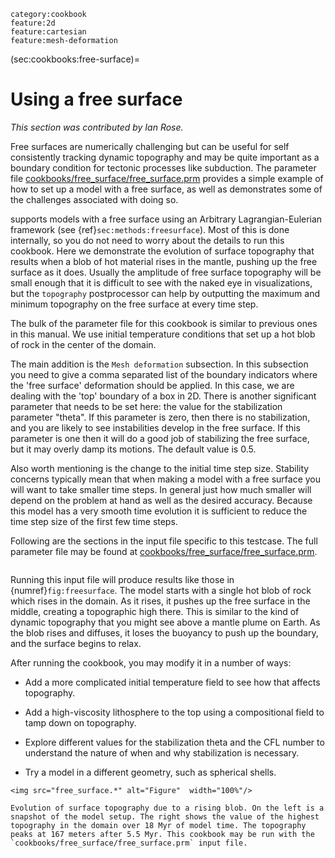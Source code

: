 ```{tags}
category:cookbook
feature:2d
feature:cartesian
feature:mesh-deformation
```

(sec:cookbooks:free-surface)=
# Using a free surface

*This section was contributed by Ian Rose.*

Free surfaces are numerically challenging but can be useful for self
consistently tracking dynamic topography and may be quite important as a
boundary condition for tectonic processes like subduction. The parameter file
[cookbooks/free_surface/free_surface.prm](https://github.com/geodynamics/aspect/blob/main/cookbooks/free_surface/free_surface.prm)
provides a simple example of how to set up a model with a free surface, as well
as demonstrates some of the challenges associated with doing so.

supports models with a free surface using an Arbitrary Lagrangian-Eulerian
framework (see {ref}`sec:methods:freesurface`). Most of this is done
internally, so you do not need to worry about the details to run this
cookbook. Here we demonstrate the evolution of surface topography that results
when a blob of hot material rises in the mantle, pushing up the free surface
as it does. Usually the amplitude of free surface topography will be small
enough that it is difficult to see with the naked eye in visualizations, but
the `topography` postprocessor can help by outputting the maximum and minimum
topography on the free surface at every time step.

The bulk of the parameter file for this cookbook is similar to previous ones
in this manual. We use initial temperature conditions that set up a hot blob
of rock in the center of the domain.

The main addition is the `Mesh deformation` subsection. In this subsection you
need to give a comma separated list of the boundary indicators where the
'free surface' deformation should be applied. In this case, we are
dealing with the 'top' boundary of a box in 2D. There is another
significant parameter that needs to be set here: the value for the
stabilization parameter "theta". If this parameter is zero, then
there is no stabilization, and you are likely to see instabilities develop in
the free surface. If this parameter is one then it will do a good job of
stabilizing the free surface, but it may overly damp its motions. The default
value is 0.5.

Also worth mentioning is the change to the initial time step size. Stability
concerns typically mean that when making a model with a free surface you will
want to take smaller time steps. In general just how much smaller will depend
on the problem at hand as well as the desired accuracy. Because this model has
a very smooth time evolution it is sufficient to reduce the time step size of
the first few time steps.

Following are the sections in the input file specific to this testcase. The
full parameter file may be found at
[cookbooks/free_surface/free_surface.prm](https://github.com/geodynamics/aspect/blob/main/cookbooks/free_surface/free_surface.prm).

```{literalinclude} free_surface.part.prm
```

Running this input file will produce results like those in {numref}`fig:freesurface`.
The model starts with a single hot blob of rock which rises in the domain. As
it rises, it pushes up the free surface in the middle, creating a topographic
high there. This is similar to the kind of dynamic topography that you might
see above a mantle plume on Earth. As the blob rises and diffuses, it loses
the buoyancy to push up the boundary, and the surface begins to relax.

After running the cookbook, you may modify it in a number of ways:

-   Add a more complicated initial temperature field to see how that affects
    topography.

-   Add a high-viscosity lithosphere to the top using a compositional field to
    tamp down on topography.

-   Explore different values for the stabilization theta and the CFL number to
    understand the nature of when and why stabilization is necessary.

-   Try a model in a different geometry, such as spherical shells.

```{figure-md} fig:freesurface
<img src="free_surface.*" alt="Figure"  width="100%"/>

Evolution of surface topography due to a rising blob. On the left is a snapshot of the model setup. The right shows the value of the highest topography in the domain over 18 Myr of model time. The topography peaks at 167 meters after 5.5 Myr. This cookbook may be run with the `cookbooks/free_surface/free_surface.prm` input file.
```
